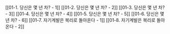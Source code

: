 [[01-1️. 당신은 몇 년 차? - 1]]
[[01-2. 당신은 몇 년 차? - 2]]
[[01-3. 당신은 몇 년 차? - 3]]
[[01-4. 당신은 몇 년 차? - 4]]
[[01-5. 당신은 몇 년 차? - 5]]
[[01-6. 당신은 몇 년 차? - 6]]
[[01-7. 자기계발은 복리로 돌아온다 - 1]]
[[01-8. 자기계발은 복리로 돌아온다 - 2]]